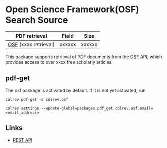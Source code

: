 # Open Science Framework(OSF) Search Source

| PDF retrieval                                                | Field              | Size         |
|--------------------------------------------------------------|--------------------|--------------|
| [OSF](https://osf.io/) (xxxx retrieval) | xxxxxx | xxxxxx |

This package supports retrieval of PDF documents from the [OSF](https://osf.io/) API, which provides access to over xxxx free scholarly articles.

## pdf-get

<!--
Note: This document is currently under development. It will contain the following elements.

- description
- example
-->

The osf package is activated by default.
If it is not yet activated, run

```
colrev pdf-get -a colrev.osf
```



```
colrev settings --update-global=packages.pdf_get.colrev.osf.email=<email_address>
```

## Links

- [REST API](https://developer.osf.io/)
